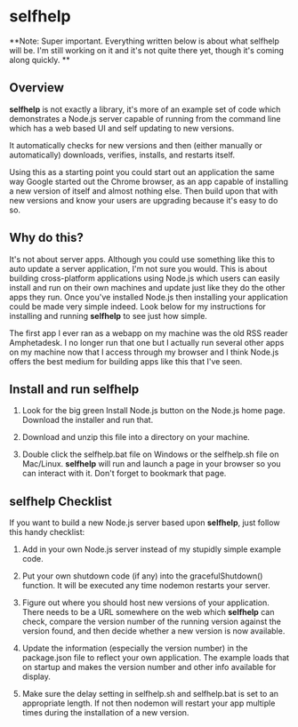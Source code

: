 # selfhelp

**Note: Super important. Everything written below is about what selfhelp will be. I'm still working on it and it's not quite there yet, though it's coming along quickly.
**

## Overview

**selfhelp** is not exactly a library, it's more of an example set of code which demonstrates a Node.js server capable of running from the command line which has a web based UI and self updating to new versions.

It automatically checks for new versions and then (either manually or automatically) downloads, verifies, installs, and restarts itself.

Using this as a starting point you could start out an application the same way Google started out the Chrome browser, as an app capable of installing a new version of itself and almost nothing else. Then build upon that with new versions and know your users are upgrading because it's easy to do so.

## Why do this?

It's not about server apps. Although you could use something like this to auto update a server application, I'm not sure you would. This is about building cross-platform applications using Node.js which users can easily install and run on their own machines and update just like they do the other apps they run. Once you've installed Node.js then installing your application could be made very simple indeed. Look below for my instructions for installing and running **selfhelp** to see just how simple.

The first app I ever ran as a webapp on my machine was the old RSS reader Amphetadesk. I no longer run that one but I actually run several other apps on my machine now that I access through my browser and I think Node.js offers the best medium for building apps like this that I've seen.

## Install and run selfhelp

1. Look for the big green Install Node.js button on the Node.js home page. Download the installer and run that.

1. Download and unzip this file into a directory on your machine.

1. Double click the selfhelp.bat file on Windows or the selfhelp.sh file on Mac/Linux. **selfhelp** will run and launch a page in your browser so you can interact with it. Don't forget to bookmark that page.

## selfhelp Checklist

If you want to build a new Node.js server based upon **selfhelp**, just follow this handy checklist:

1. Add in your own Node.js server instead of my stupidly simple example code.

1. Put your own shutdown code (if any) into the gracefulShutdown() function. It will be executed any time nodemon restarts your server.

1. Figure out where you should host new versions of your application. There needs to be a URL somewhere on the web which **selfhelp** can check, compare the version number of the running version against the version found, and then decide whether a new version is now available.

1. Update the information (especially the version number) in the package.json file to reflect your own application. The example loads that on startup and makes the version number and other info available for display.

1. Make sure the delay setting in selfhelp.sh and selfhelp.bat is set to an appropriate length. If not then nodemon will restart your app multiple times during the installation of a new version.